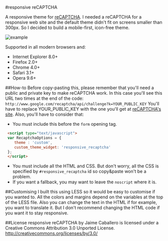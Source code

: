 #responsive reCAPTCHA

A responsive theme for <a href="https://www.google.com/recaptcha">reCAPTCHA</a>. I needed a reCAPTCHA for a responsive web site and the default theme didn't fit on screens smaller than 300px. So I decided to build a mobile-first, icon-free theme.

<img src="https://raw.github.com/jaicab/responsive-reCAPTCHA/master/example.jpg" alt="example">

Supported in all modern browsers and:
* Internet Explorer 8.0+
* Firefox 2.0+
* Chrome 4.0+
* Safari 3.1+
* Opera 9.6+

##How-to
Before copy-pasting this, please remember that you'll need a public and private key to make reCAPTCHA work. In this case you'll see this URL two times at the end of the code: `http://www.google.com/recaptcha/api/challenge?k=YOUR_PUBLIC_KEY`
You'll have to replace YOUR_PUBLIC_KEY with the one you'll get at <a href="https://www.google.com/recaptcha/admin/create">reCAPTCHA's site</a>.
Also, you'll have to consider that:
- You must include this before the `form` opening tag.

```html
 <script type="text/javascript">
 var RecaptchaOptions = {
    theme : 'custom',
    custom_theme_widget: 'responsive_recaptcha'
 };
 </script>
 ```
- You must include all the HTML and CSS. But don't worry, all the CSS is specified by `#responsive_recaptcha` id so copy&paste won't be a problem.
- If you want a fallback, you may want to leave the `noscript` where it is.

##Customising
I built this using LESS so it would be easy to customise if you wanted to. All the colors and margins depend on the variables at the top of the LESS file.
Also you can change the text in the HTML if for example, you want to translate it. But I don't recommend changing the HTML code if you want it to stay responsive.

##License
responsive reCAPTCHA by Jaime Caballero is licensed under a Creative Commons Attribution 3.0 Unported License. http://creativecommons.org/licenses/by/3.0/